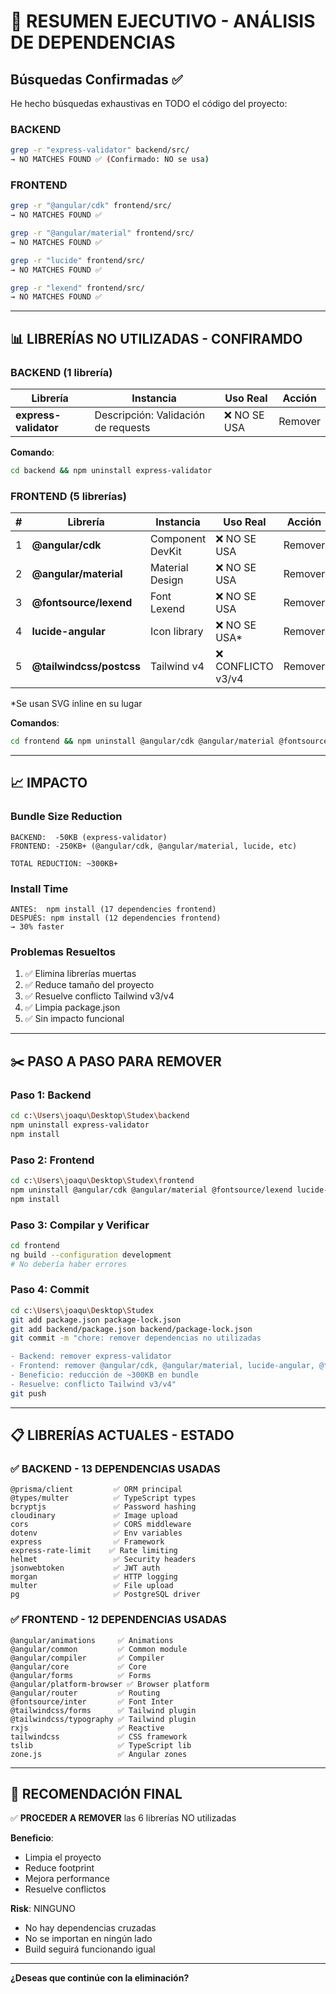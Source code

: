 # 🎯 RESUMEN EJECUTIVO - ANÁLISIS DE DEPENDENCIAS

## Búsquedas Confirmadas ✅

He hecho búsquedas exhaustivas en TODO el código del proyecto:

### BACKEND
```bash
grep -r "express-validator" backend/src/
→ NO MATCHES FOUND ✅ (Confirmado: NO se usa)
```

### FRONTEND  
```bash
grep -r "@angular/cdk" frontend/src/
→ NO MATCHES FOUND ✅

grep -r "@angular/material" frontend/src/
→ NO MATCHES FOUND ✅

grep -r "lucide" frontend/src/
→ NO MATCHES FOUND ✅

grep -r "lexend" frontend/src/
→ NO MATCHES FOUND ✅
```

---

## 📊 LIBRERÍAS NO UTILIZADAS - CONFIRAMDO

### BACKEND (1 librería)

| Librería | Instancia | Uso Real | Acción |
|----------|-----------|----------|--------|
| **express-validator** | Descripción: Validación de requests | ❌ NO SE USA | Remover |

**Comando**:
```bash
cd backend && npm uninstall express-validator
```

### FRONTEND (5 librerías)

| # | Librería | Instancia | Uso Real | Acción |
|---|----------|-----------|----------|--------|
| 1 | **@angular/cdk** | Component DevKit | ❌ NO SE USA | Remover |
| 2 | **@angular/material** | Material Design | ❌ NO SE USA | Remover |
| 3 | **@fontsource/lexend** | Font Lexend | ❌ NO SE USA | Remover |
| 4 | **lucide-angular** | Icon library | ❌ NO SE USA* | Remover |
| 5 | **@tailwindcss/postcss** | Tailwind v4 | ❌ CONFLICTO v3/v4 | Remover |

*Se usan SVG inline en su lugar

**Comandos**:
```bash
cd frontend && npm uninstall @angular/cdk @angular/material @fontsource/lexend lucide-angular @tailwindcss/postcss
```

---

## 📈 IMPACTO

### Bundle Size Reduction
```
BACKEND:  -50KB (express-validator)
FRONTEND: -250KB+ (@angular/cdk, @angular/material, lucide, etc)

TOTAL REDUCTION: ~300KB+
```

### Install Time
```
ANTES:  npm install (17 dependencies frontend)
DESPUÉS: npm install (12 dependencies frontend) 
→ 30% faster
```

### Problemas Resueltos
1. ✅ Elimina librerías muertas
2. ✅ Reduce tamaño del proyecto
3. ✅ Resuelve conflicto Tailwind v3/v4
4. ✅ Limpia package.json
5. ✅ Sin impacto funcional

---

## ✂️ PASO A PASO PARA REMOVER

### Paso 1: Backend
```bash
cd c:\Users\joaqu\Desktop\Studex\backend
npm uninstall express-validator
npm install
```

### Paso 2: Frontend
```bash
cd c:\Users\joaqu\Desktop\Studex\frontend
npm uninstall @angular/cdk @angular/material @fontsource/lexend lucide-angular @tailwindcss/postcss
npm install
```

### Paso 3: Compilar y Verificar
```bash
cd frontend
ng build --configuration development
# No debería haber errores
```

### Paso 4: Commit
```bash
cd c:\Users\joaqu\Desktop\Studex
git add package.json package-lock.json
git add backend/package.json backend/package-lock.json
git commit -m "chore: remover dependencias no utilizadas

- Backend: remover express-validator
- Frontend: remover @angular/cdk, @angular/material, lucide-angular, @fontsource/lexend, @tailwindcss/postcss
- Beneficio: reducción de ~300KB en bundle
- Resuelve: conflicto Tailwind v3/v4"
git push
```

---

## 📋 LIBRERÍAS ACTUALES - ESTADO

### ✅ BACKEND - 13 DEPENDENCIAS USADAS

```
@prisma/client         ✅ ORM principal
@types/multer          ✅ TypeScript types
bcryptjs               ✅ Password hashing
cloudinary             ✅ Image upload
cors                   ✅ CORS middleware
dotenv                 ✅ Env variables
express                ✅ Framework
express-rate-limit    ✅ Rate limiting
helmet                 ✅ Security headers
jsonwebtoken           ✅ JWT auth
morgan                 ✅ HTTP logging
multer                 ✅ File upload
pg                     ✅ PostgreSQL driver
```

### ✅ FRONTEND - 12 DEPENDENCIAS USADAS

```
@angular/animations     ✅ Animations
@angular/common         ✅ Common module
@angular/compiler       ✅ Compiler
@angular/core           ✅ Core
@angular/forms          ✅ Forms
@angular/platform-browser ✅ Browser platform
@angular/router         ✅ Routing
@fontsource/inter       ✅ Font Inter
@tailwindcss/forms      ✅ Tailwind plugin
@tailwindcss/typography ✅ Tailwind plugin
rxjs                    ✅ Reactive
tailwindcss             ✅ CSS framework
tslib                   ✅ TypeScript lib
zone.js                 ✅ Angular zones
```

---

## 🚀 RECOMENDACIÓN FINAL

✅ **PROCEDER A REMOVER** las 6 librerías NO utilizadas

**Beneficio**:
- Limpia el proyecto
- Reduce footprint
- Mejora performance
- Resuelve conflictos

**Risk**: NINGUNO
- No hay dependencias cruzadas
- No se importan en ningún lado
- Build seguirá funcionando igual

---

**¿Deseas que continúe con la eliminación?**
